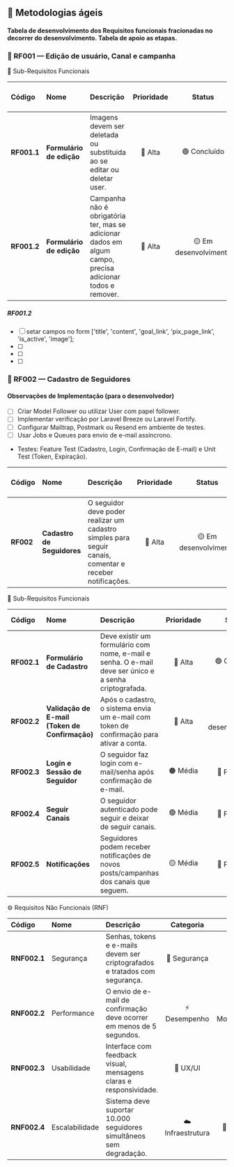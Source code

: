 ## 📘 Metodologias ágeis
#### Tabela de desenvolvimento dos Requisitos funcionais fracionadas no decorrer do desenvolvimento. Tabela de apoio as etapas.

### 🧩 RF001 — Edição de usuário, Canal e campanha
🔹 Sub-Requisitos Funcionais

| Código      | Nome                                           | Descrição                                                                                             | Prioridade |         Status        | Critérios de Aceitação                       |
|:------------|:-----------------------------------------------| :---------------------------------------------------------------------------------------------------- | :--------: | :-------------------: |:---------------------------------------------|
| **RF001.1** | **Formulário de edição**                       | Imagens devem ser deletada ou substituida ao se editar ou deletar user. |   🔺 Alta  |      🟢 Concluído     | Remover images anteriores, menos a padrão.   |
| **RF001.2** | **Formulário de edição**   | Campanha não é obrigatória ter, mas se adicionar dados em algum campo, precisa adicionar todos e remover.              |   🔺 Alta  | 🟡 Em desenvolvimento | Se for um campo preenchido, não deve salvar. |

##### RF001.2
- [ ] setar campos no form ['title', 'content', 'goal_link', 'pix_page_link', 'is_active', 'image'];
- [ ] 
- [ ] 
- [ ] 

### 🧩 RF002 — Cadastro de Seguidores

#### Observações de Implementação (para o desenvolvedor)

- [ ] Criar Model Follower ou utilizar User com papel follower.
- [ ] Implementar verificação por Laravel Breeze ou Laravel Fortify.
- [ ] Configurar Mailtrap, Postmark ou Resend em ambiente de testes.
- [ ] Usar Jobs e Queues para envio de e-mail assíncrono.
- Testes: Feature Test (Cadastro, Login, Confirmação de E-mail) e Unit Test (Token, Expiração).

| Código    | Nome                       | Descrição                                                                                               | Prioridade |         Status        | Critérios de Aceitação                                              |
| :-------- | :------------------------- | :------------------------------------------------------------------------------------------------------ | :--------: | :-------------------: | :------------------------------------------------------------------ |
| **RF002** | **Cadastro de Seguidores** | O seguidor deve poder realizar um cadastro simples para seguir canais, comentar e receber notificações. |   🔺 Alta  | 🟡 Em desenvolvimento | O usuário consegue criar uma conta, validar e acessar a plataforma. |

🔹 Sub-Requisitos Funcionais

| Código      | Nome                                           | Descrição                                                                                             | Prioridade |         Status        | Critérios de Aceitação                                                                            |
| :---------- | :--------------------------------------------- | :---------------------------------------------------------------------------------------------------- | :--------: | :-------------------: | :------------------------------------------------------------------------------------------------ |
| **RF002.1** | **Formulário de Cadastro**                     | Deve existir um formulário com nome, e-mail e senha. O e-mail deve ser único e a senha criptografada. |   🔺 Alta  |      🟢 Concluído     | Campos obrigatórios validados, erro amigável exibido e redirecionamento para tela de confirmação. |
| **RF002.2** | **Validação de E-mail (Token de Confirmação)** | Após o cadastro, o sistema envia um e-mail com token de confirmação para ativar a conta.              |   🔺 Alta  | 🟡 Em desenvolvimento | Token expira em 24h; link confirma conta; login bloqueado antes da confirmação.                   |
| **RF002.3** | **Login e Sessão de Seguidor**                 | O seguidor faz login com e-mail/senha após confirmação de e-mail.                                     |  🟠 Média  |      🔴 Pendente      | Somente usuários confirmados podem acessar; sessão expira em 2h.                                  |
| **RF002.4** | **Seguir Canais**                              | O seguidor autenticado pode seguir e deixar de seguir canais.                                         |  🟢 Média  |      🔴 Pendente      | Botão alterna “Seguir/Seguindo”; relação persistida (`followers`).                                |
| **RF002.5** | **Notificações**                               | Seguidores podem receber notificações de novos posts/campanhas dos canais que seguem.                 |  🟡 Média  |      🔴 Pendente      | Seguidor pode ativar/desativar notificações; e-mails enviados automaticamente.                    |

⚙️ Requisitos Não Funcionais (RNF)

| Código       | Nome           | Descrição                                                                   |     Categoria     |      Status      |
| :----------- | :------------- | :-------------------------------------------------------------------------- | :---------------: | :--------------: |
| **RNF002.1** | Segurança      | Senhas, tokens e e-mails devem ser criptografados e tratados com segurança. |    🔐 Segurança   |     🟢 Ativo     |
| **RNF002.2** | Performance    | O envio de e-mail de confirmação deve ocorrer em menos de 5 segundos.       |    ⚡ Desempenho   | 🟡 Monitoramento |
| **RNF002.3** | Usabilidade    | Interface com feedback visual, mensagens claras e responsividade.           |      🎨 UX/UI     |     🟢 Ativo     |
| **RNF002.4** | Escalabilidade | Sistema deve suportar 10.000 seguidores simultâneos sem degradação.         | ☁️ Infraestrutura |   🔴 Planejado   |
